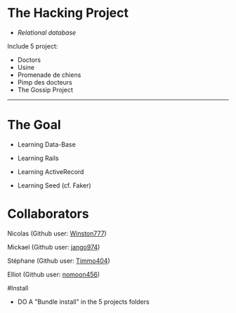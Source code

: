 # The Hacking Project #

* *Relational database*

Include 5 project:

* Doctors
* Usine
* Promenade de chiens
* Pimp des docteurs
* The Gossip Project
---

# The Goal #

* Learning Data-Base 

* Learning Rails

* Learning ActiveRecord

* Learning Seed (cf. Faker)

# Collaborators

Nicolas (Github user: [Winston777](https://github.com/winston777))

Mickael (Github user: [jango974](https://github.com/jango974))

Stéphane (Github user: [Timmo404](https://github.com/Timmo404))

Elliot (Github user: [nomoon456](https://github.com/nomoon456))

#Install

* DO A "Bundle install" in the 5 projects folders

